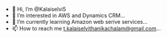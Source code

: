 - 👋 Hi, I’m @Kalaiselvi5
- 👀 I’m interested in AWS and Dynamics CRM...
- 🌱 I’m currently learning Amazon web serive services...
- 📫 How to reach me t.kalaiselvithanikachalam@gmail.com...


